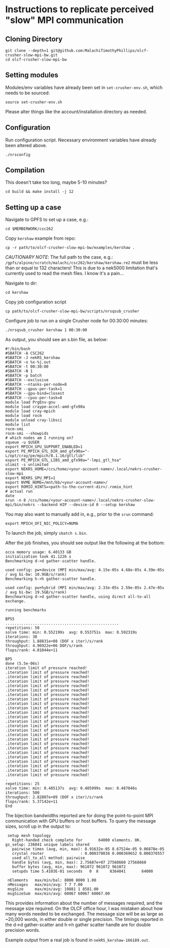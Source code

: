 # Instructions to replicate perceived "slow" MPI communication

## Cloning Directory
```
git clone --depth=1 git@github.com:MalachiTimothyPhillips/olcf-crusher-slow-mpi-bw.git
cd olcf-crusher-slow-mpi-bw
```

## Setting modules

Modules/env variables have already been set in `set-crusher-env.sh`, which needs to be sourced:
```
source set-crusher-env.sh
```

Please alter things like the account/installation directory as needed.

## Configuration
Run configuration script. Necessary environment variables have already been altered above.
```
./nrsconfig
```

## Compilation

This doesn't take too long, maybe 5-10 minutes?
```
cd build && make install -j 12
```

## Setting up a case

Navigate to GPFS to set up a case, e.g.:
```
cd $MEMBERWORK/csc262
```

Copy `kershaw` example from repo:
```
cp -r path/to/olcf-crusher-slow-mpi-bw/examples/kershaw .
```

*CAUTIONARY NOTE*: The full path to the case, e.g.:
`/gpfs/alpine/scratch/malachi/csc262/kershaw/kershaw.re2`
must be less than or equal to 132 characters!
This is due to a nek5000 limitation that's currently used to read the mesh files.
I know it's a pain...

Navigate to dir:
```
cd kershaw
```

Copy job configuration script
```
cp path/to/olcf-crusher-slow-mpi-bw/scripts/nrsqsub_crusher
```

Configure job to run on a single Crusher node for 00:30:00 minutes:
```
./nrsqsub_crusher kershaw 1 00:30:00
```

As output, you should see an s.bin file, as below:
```
#!/bin/bash
#SBATCH -A CSC262
#SBATCH -J nekRS_kershaw
#SBATCH -o %x-%j.out
#SBATCH -t 00:30:00
#SBATCH -N 1
#SBATCH -p batch
#SBATCH --exclusive
#SBATCH --ntasks-per-node=8
#SBATCH --gpus-per-task=1
#SBATCH --gpu-bind=closest
#SBATCH --cpus-per-task=8
module load PrgEnv-gnu
module load craype-accel-amd-gfx90a
module load cray-mpich
module load rocm
module unload cray-libsci
module list
rocm-smi
rocm-smi --showpids
# which nodes am I running on?
squeue -u $USER
export MPICH_GPU_SUPPORT_ENABLED=1
export PE_MPICH_GTL_DIR_amd_gfx90a="-L/opt/cray/pe/mpich/8.1.16/gtl/lib"
export PE_MPICH_GTL_LIBS_amd_gfx90a="-lmpi_gtl_hsa"
ulimit -s unlimited
export NEKRS_HOME=/ccs/home/<your-account-name>/.local/nekrs-crusher-slow-mpi
export NEKRS_GPU_MPI=1
export NVME_HOME=/mnt/bb/<your-account-name>/
export ROMIO_HINTS=<path-to-the-current-dir>/.romio_hint
# actual run
date
srun -n 8 /ccs/home/<your-account-name>/.local/nekrs-crusher-slow-mpi/bin/nekrs --backend HIP --device-id 0 --setup kershaw
```

You may also want to manually add in, e.g., prior to the `srun` command:
```
export MPICH_OFI_NIC_POLICY=NUMA
```

To launch the job, simply `sbatch s.bin`.

After the job finishes, you should see output like the following at the bottom:

```
occa memory usage: 6.40133 GB
initialization took 41.1226 s
Benchmarking d->d gather-scatter handle.

used config: pw+device (MPI min/max/avg: 4.15e-05s 4.68e-05s 4.39e-05s / avg bi-bw: 10.9GB/s/rank)
Benchmarking h->h gather-scatter handle.

used config: pw+hybrid (MPI min/max/avg: 2.33e-05s 2.59e-05s 2.47e-05s / avg bi-bw: 19.5GB/s/rank)
Benchmarking d->d gather-scatter handle, using direct all-to-all exchange.

running benchmarks

BPS5
..................................................
repetitions: 50
solve time: min: 0.552199s  avg: 0.553751s  max: 0.592319s
iterations: 38
throughput: 1.88831e+08 (DOF x iter)/s/rank
throughput: 4.96922e+06 DOF/s/rank
flops/rank: 4.01044e+11

BP5
done (5.5e-06s)
iteration limit of pressure reached!
.iteration limit of pressure reached!
.iteration limit of pressure reached!
.iteration limit of pressure reached!
.iteration limit of pressure reached!
.iteration limit of pressure reached!
.iteration limit of pressure reached!
.iteration limit of pressure reached!
.iteration limit of pressure reached!
.iteration limit of pressure reached!
.iteration limit of pressure reached!
.iteration limit of pressure reached!
.iteration limit of pressure reached!
.iteration limit of pressure reached!
.iteration limit of pressure reached!
.iteration limit of pressure reached!
.iteration limit of pressure reached!
.iteration limit of pressure reached!
.iteration limit of pressure reached!
.iteration limit of pressure reached!
.iteration limit of pressure reached!
.iteration limit of pressure reached!
.iteration limit of pressure reached!
.iteration limit of pressure reached!
.iteration limit of pressure reached!
.
repetitions: 25
solve time: min: 0.485137s  avg: 0.485999s  max: 0.487046s
iterations: 500
throughput: 2.82807e+09 (DOF x iter)/s/rank
flops/rank: 5.37142e+11
End
```

The bijection bandwidths reported are for doing the point-to-point MPI communication with GPU buffers or host buffers.
To query the message sizes, scroll up in the output to:

```
 setup mesh topology
   Right-handed check complete for       64000 elements. OK.
gs_setup: 236041 unique labels shared
   pairwise times (avg, min, max): 8.91632e-05 8.67524e-05 9.06878e-05
   crystal router                : 0.000370038 0.000369652 0.000370557
   used all_to_all method: pairwise
   handle bytes (avg, min, max): 2.75687e+07 27568660 27568660
   buffer bytes (avg, min, max): 961072 961072 961072
   setupds time 5.4103E-01 seconds   0  8     8364041       64000

 nElements   max/min/bal: 8000 8000 1.00
 nMessages   max/min/avg: 7 7 7.00
 msgSize     max/min/avg: 19881 1 8581.00
 msgSizeSum  max/min/avg: 60067 60067 60067.00
```

This provides information about the number of messages required, and the message size required. On the OLCF office hour, I was mistaken about how many words needed to be exchanged.
The message size will be as large as ~20,000 words, in either double or single precision. The timings reported in the d->d gather-scatter and h->h gather scatter handle are for double precision words.

Example output from a real job is found in `nekRS_kershaw-166189.out`.
